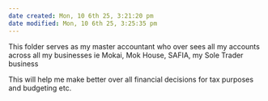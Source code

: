 ```yaml
---
date created: Mon, 10 6th 25, 3:21:20 pm
date modified: Mon, 10 6th 25, 3:25:35 pm
---
```

This folder serves as my master accountant who over sees all my accounts across all my businesses ie Mokai, Mok House, SAFIA, my Sole Trader business

This will help me make better over all financial decisions for tax purposes and budgeting etc.
